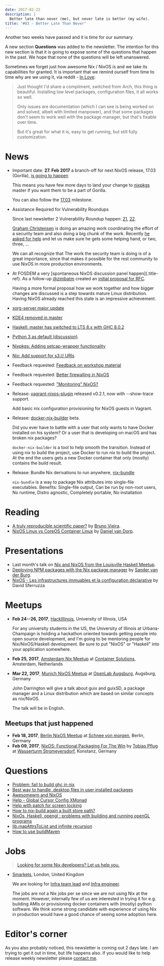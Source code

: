 ```yaml
---
date: 2017-02-22
description: |
  Better late than never (me), but never late is better (my wife).
title: "#03 - Better Late Than Never"
---
```


Another two weeks have passed and it is time for our summary.

A new section **Questions** was added to the newsletter. The intention
for this new section is that it is going to expose some of the questions
that happen in the past. We hope that none of the questions will be left
unanswered.

Sometimes we forget just how awesome Nix / NixOS is and we take its
capabilities for granted. It is important that we remind ourself from
time to time why are we using it, via reddit - [In
Love](https://www.reddit.com/r/NixOS/comments/5uc9ms/in_love/):

> Just thought I\'d share a compliment, switched from Arch, this thing
> is beautiful. Installing low level packages, configuration files, it
> all works so well.
>
> Only issues are documentation (which I can see is being worked on and
> solved, albeit with limited manpower), and that some packages don\'t
> seem to work well with the package manager, but that\'s fixable over
> time.
>
> But it\'s great for what it is, easy to get running, but still fully
> customization.

# News

-   Important date: **27. Feb 2017** a branch-off for next NixOS
    release, 17.03 (Gorilla), [is going to
    happen](https://www.mail-archive.com/nix-dev@lists.science.uu.nl/msg31817.html)

    This means you have few more days to land your change to
    [nixpkgs](https://github.com/NixOS/nixpkgs) master if you want them
    to be a part of Gorilla.

    You can also follow the
    [17.03](https://github.com/NixOS/nixpkgs/milestone/10) milestone.

-   Assistance Required for Vulnerability Roundups

    Since last newsletter 2 Vulnerability Roundup happen:
    [21](https://github.com/NixOS/nixpkgs/issues/22549),
    [22](https://github.com/NixOS/nixpkgs/issues/22826).

    [Graham Christensen](https://github.com/grahamc) is doing an amazing
    work coordinating the effort of a security team and also doing a big
    chunk of the work. Recently [he asked for
    help](https://www.mail-archive.com/nix-dev@lists.science.uu.nl/msg31432.html)
    and let us make sure he gets some helping hand, or two, three, \...

    We can all recognize that The work the security team is doing is of
    a great importance, since that makes it possible for the rest
    community to use NixOS in more production environments.

-   At FOSDEM a very [spontaneous NixOS discussion panel
    happen]{.title-ref}. As a follow-up
    [\@zimbatm](https://twitter.com/zimbatm) created an [initial
    proposal for
    RFC](https://www.mail-archive.com/nix-dev@lists.science.uu.nl/msg31769.html).

    Having a more formal proposal how we work together and how bigger
    changes are discussed is a step towards mature Linux distribution.
    Having NixOS already reached this state is an impressive
    achievement.

-   [xorg-server major
    update](https://www.mail-archive.com/nix-dev@lists.science.uu.nl/msg31762.html)

-   [KDE4 removed in
    master](https://www.mail-archive.com/nix-dev@lists.science.uu.nl/msg31701.html)

-   [Haskell: master has switched to LTS 8.x with GHC
    8.0.2](https://www.mail-archive.com/nix-dev@lists.science.uu.nl/msg31818.html)

-   [Python 3 as default
    (discussion)](https://www.mail-archive.com/nix-dev@lists.science.uu.nl/msg31806.html).

-   [Nixpkgs: Adding setcap-wrapper
    functionality](https://github.com/NixOS/nixpkgs/pull/16654)

-   [Nix: Add support for s3://
    URIs](https://github.com/NixOS/nix/commit/9ff9c3f2f80ba4108e9c945bbfda2c64735f987b)

-   Feedback requested: [Feedback on workshop
    material](https://www.mail-archive.com/nix-dev@lists.science.uu.nl/msg32011.html)

-   Feedback requested: [Better firewalling in
    NixOS](https://github.com/NixOS/nixpkgs/pull/12940)

-   Feedback requested: [\"Monitoring\"
    NixOS?](https://www.mail-archive.com/nix-dev@lists.science.uu.nl/msg31836.html)

-   Release:
    [vagrant-nixos-plugin](https://rubygems.org/gems/vagrant-nixos-plugin/versions/0.2.1)
    released v0.2.1, now with \--show-trace support.

    Add basic nix configuration provisioning for NixOS guests in
    Vagrant.

-   Release:
    [docker-nix-builder](https://github.com/numtide/docker-nix-builder)
    beta.

    Did you ever have to battle with a user that only wants to have
    Docker installed on his system? Or a user that is developing on
    macOS and has broken nix packages?

    `docker-nix-builder` is a tool to help smooth the transition.
    Instead of using nix to build the project, use Docker to run nix to
    build the project. At the end the users gets a new Docker container
    that only (mostly) contains the build result.

-   Release: Bundle Nix derivations to run anywhere,
    [nix-bundle](https://github.com/matthewbauer/nix-bundle)

    `nix-bundle` is a way to package Nix attributes into single-file
    executables. Benefits: Single-file output, Can be run by non-root
    users, No runtime, Distro agnostic, Completely portable, No
    installation

# Reading

-   [A truly reproducible scientific
    paper?](https://medium.com/@bmpvieira/a-truly-reproducible-scientific-paper-5059b282ee9a#.hutdj7dte)
    by [Bruno Vieira](https://twitter.com/bmpvieira).
-   [NixOS Linux vs CoreOS Container
    Linux](https://www.vandorp.biz/2017/02/nixos-linux-vs-coreos-container-linux/)
    by [Daniel van Dorp](https://twitter.com/djvdorp).

# Presentations

-   Last month\'s talk on [Nix and NixOS from the Louisville Haskell
    Meetup](https://youtu.be/D5Gq2wkRXpU).
-   [Deploying NPM packages with the Nix package
    manager](https://video.fosdem.org/2017/K.4.601/deploying_npm_packages_with_nix.mp4)
    by [Sander van der Burg](https://twitter.com/svdburg).
-   [NixOS - Les infrastructures immuables et la configuration
    déclarative](https://www.youtube.com/watch?v=YWSeJQKWw9g) by David
    Sferruzza

# Meetups

-   **Feb 24--26, 2017**,
    [HackIllinois](https://medium.com/@HackIllinois/open-source-2017-b322ad688471#.vim3uki6h),
    University of Illinois, USA

    For any university students in the US, the University of Illinois at
    Urbana-Champaign is holding a hackathon oriented towards getting
    people into open source development, and I\'m going to be mentoring
    people for Nix/NixOS/Haskell development. Be sure to put \"NixOS\"
    or \"Haskell\" into your application somewhere.

-   **Feb 25, 2017**, [Amsterdam Nix
    Meetup](https://www.meetup.com/Amsterdam-Nix-Meetup/events/232753333/)
    at [Container
    Solutions](https://maps.google.com/maps?f=q&hl=en&q=de+Ruyterkade+142-143%2C+Amsterdam%2C+nl),
    Amsterdam, Netherlands

-   **Mar 22, 2017**, [Munich NixOS
    Meetup](https://www.meetup.com/Munich-NixOS-Meetup/events/237831744/?eventId=237831744)
    at [OpenLab
    Augsburg](https://maps.google.com/maps?f=q&hl=en&q=48.357765,10.886834),
    Augsburg, Germany

    John Darrington will give a talk about guix and guixSD, a package
    manager and a Linux distribution which are based on similar concepts
    as nix/NixOS.

    The talk will be in English.

## Meetups that just happened

-   **Feb 18, 2017**, [Berlin NixOS
    Meetup](https://www.meetup.com/Berlin-NixOS-Meetup/events/237045577/)
    at [Schnee von
    morgen](https://maps.google.com/maps?f=q&hl=en&q=Kiefholzstrasse+1%2C+12435+Berlin%2C+Berlin%2C+de),
    Berlin, Germany
-   **Feb 09, 2017**, [NixOS: Functional Packaging For The
    Win](https://www.meetup.com/SeeIT-IT-Meetup-in-Konstanz-Kreuzlingen/events/236693855)
    by [Tobias Pflug](http://twitter.com/tpflug) at [Wasserturm
    Stromeyersdorf](https://maps.google.com/maps?f=q&hl=en&q=Turmstra%C3%9Fe+30%2C+78467+Konstanz%2C+%2C+Konstanz%2C+de),
    Konstanz, Germany

# Questions

-   [Problem: fail to build ghc in
    nix](https://www.reddit.com/r/NixOS/comments/5ubtc4/fail_to_build_ghc_in_nix_missing_dependencies/)
-   [Best way to handle .desktop files in user installed
    packages](https://www.reddit.com/r/NixOS/comments/5un4bi/best_way_to_handle_desktop_files_in_user/)
-   [Awesomewm and
    NixOS](https://www.reddit.com/r/NixOS/comments/5ssgek/awesomewm/)
-   [Help - Global Cursor Config
    XMonad](https://www.mail-archive.com/nix-dev@lists.science.uu.nl/msg31518.html)
-   [Help with patch for screen
    locking](https://www.mail-archive.com/nix-dev@lists.science.uu.nl/msg31433.html)
-   [How to nix-build again a built store
    path?](http://stackoverflow.com/questions/41486747/how-to-nix-build-again-a-built-store-path)
-   [NixOs, Haskell, opengl : problems with building and running openGL
    programs](http://stackoverflow.com/questions/41527061/nixos-haskell-opengl-problems-with-building-and-running-opengl-programs)
-   [lib.mapAttrsToList and infinite
    recursion](http://stackoverflow.com/questions/42150082/lib-mapattrstolist-and-infinite-recursion)
-   [How to use
    buildMaven](https://www.mail-archive.com/nix-dev@lists.science.uu.nl/msg31613.html)

# Jobs

> [Looking for some Nix developers? Let us help
> you.](https://github.com/NixOS/nixos-weekly/issues/new)

-   [Smarkets](https://smarkets.com/about), London, United Kingdom

    We are looking for [Infra team
    lead](https://boards.greenhouse.io/smarkets/jobs/486940) and [Infra
    engineer](https://boards.greenhouse.io/smarkets/jobs/486940).

    The jobs are not a Nix jobs per se since we are not using Nix at the
    moment. However, internally few of us are interested in trying it
    for e.g. building AMIs or provisioning docker containers with
    (mostly) python software. We think some strong candidate with
    experience of using Nix in production would have a good chance of
    seeing some adoption here.

# Editor\'s corner

As you also probably noticed, this newsletter is coming out 2 days late.
I am trying to get it out in time, but life happens also. If you would
like to help release weekly newsletter please [contact
me](https://twitter.com/garbas).
